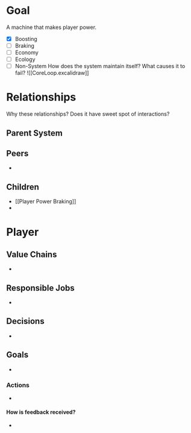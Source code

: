 # Goal
A machine that makes player power.
- [x] Boosting
- [ ] Braking
- [ ] Economy
- [ ] Ecology
- [ ] Non-System
How does the system maintain itself? What causes it to fail?
![[CoreLoop.excalidraw]]
# Relationships
Why these relationships?
Does it have sweet spot of interactions?
## Parent System

## Peers
- 
## Children
- [[Player Power Braking]]
- 
# Player
## Value Chains
- 
## Responsible Jobs
- 
## Decisions
- 
## Goals
- 
### Actions
- 
#### How is feedback received?
- 
